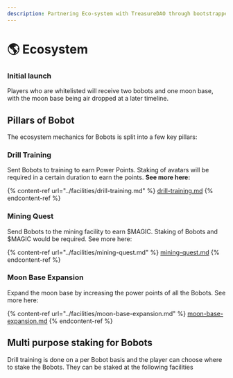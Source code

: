 ```yaml
---
description: Partnering Eco-system with TreasureDAO through bootstrapped liquidity program.
---
```


# 🌎 Ecosystem

### Initial launch

Players who are whitelisted will receive two bobots and one moon base, with the moon base being air dropped at a later timeline.

## Pillars of Bobot

The ecosystem mechanics for Bobots is split into a few key pillars:

### Drill Training

Sent Bobots to training to earn Power Points. Staking of avatars will be required in a certain duration to earn the points. **See more here:**

{% content-ref url="../facilities/drill-training.md" %}
[drill-training.md](../facilities/drill-training.md)
{% endcontent-ref %}

### Mining Quest

Send Bobots to the mining facility to earn $MAGIC. Staking of Bobots and $MAGIC would be required. See more here:

{% content-ref url="../facilities/mining-quest.md" %}
[mining-quest.md](../facilities/mining-quest.md)
{% endcontent-ref %}

### Moon Base Expansion

Expand the moon base by increasing the power points of all the Bobots. See more here:

{% content-ref url="../facilities/moon-base-expansion.md" %}
[moon-base-expansion.md](../facilities/moon-base-expansion.md)
{% endcontent-ref %}

## **Multi purpose staking for Bobots**

Drill training is done on a per Bobot basis and the player can choose where to stake the Bobots. They can be staked at the following facilities



